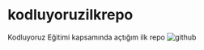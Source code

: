 # kodluyoruzilkrepo
Kodluyoruz Eğitimi kapsamında açtığım ilk repo
![github](https://user-images.githubusercontent.com/29818470/151523837-8b7805e5-746d-4552-9ee1-ca760398a7f4.png)

